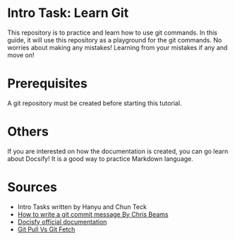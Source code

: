 # Intro Task: Learn Git
This repository is to practice and learn how to use git commands. In this guide, it will use this repository as a playground for the git commands. No worries about making any mistakes! Learning from your mistakes if any and move on!

# Prerequisites
A git repository must be created before starting this tutorial.

# Others
If you are interested on how the documentation is created, you can go learn about Docsify! It is a good way to practice Markdown language.

# Sources
- Intro Tasks written by Hanyu and Chun Teck
- [How to write a git commit message By Chris Beams](https://chris.beams.io/posts/git-commit/)
- [Docisfy official documentation](https://docsify.js.org/#/)
- [Git Pull Vs Git Fetch](https://www.freecodecamp.org/news/git-fetch-vs-pull/)


